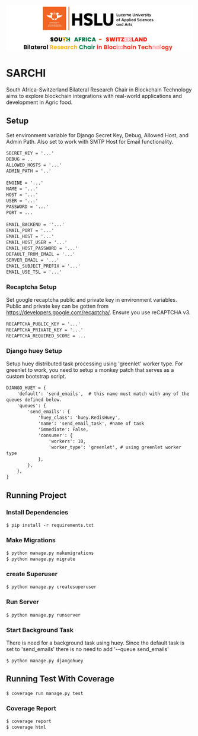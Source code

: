 ![image info](./sarchi/static/images/main-logo.png)

# SARCHI
South Africa-Switzerland Bilateral Research Chair in Blockchain Technology aims to explore blockchain integrations with real-world applications and development in Agric food.

## Setup
Set environment variable for Django Secret Key, Debug, Allowed Host, and Admin Path. Also set to work with SMTP Host for Email functionality.

```
SECRET_KEY = '...'
DEBUG = ..
ALLOWED_HOSTS = '...'
ADMIN_PATH = '..'

ENGINE = '...'
NAME = '...'
HOST = '...'
USER = '...'
PASSWORD = '...'
PORT = ...

EMAIL_BACKEND = ''...'
EMAIL_PORT = '...'
EMAIL_HOST = '...'
EMAIL_HOST_USER = '...'
EMAIL_HOST_PASSWORD = '...'
DEFAULT_FROM_EMAIL = '...'
SERVER_EMAIL = '...'
EMAIL_SUBJECT_PREFIX = '...'
EMAIL_USE_TSL = '...'

```

### Recaptcha Setup
Set google recaptcha public and private key in environment variables. Public and private key can be gotten from https://developers.google.com/recaptcha/. Ensure you use reCAPTCHA v3.

```
RECAPTCHA_PUBLIC_KEY = '...'
RECAPTCHA_PRIVATE_KEY = '...'
RECAPTCHA_REQUIRED_SCORE = ...

```

### Django huey Setup
Setup huey distributed task processing using 'greenlet' worker type. For greenlet to work, you need to setup a monkey patch that serves as a custom bootstrap script.

```
DJANGO_HUEY = {
    'default': 'send_emails',  # this name must match with any of the queues defined below.
    'queues': {
        'send_emails': {
            'huey_class': 'huey.RedisHuey',
            'name': 'send_email_task', #name of task
            'immediate': False,
            'consumer': {
                'workers': 10,
                'worker_type': 'greenlet', # using greenlet worker type
            },
        },
    },
}

```

## Running Project

### Install Dependencies
```
$ pip install -r requirements.txt

```

### Make Migrations
```
$ python manage.py makemigrations
$ python manage.py migrate

```

### create Superuser

```
$ python manage.py createsuperuser

```

### Run Server
```
$ python manage.py runserver

```

### Start Background Task
There is need for a background task using huey. Since the default task is set to 'send_emails' there is no need to add '--queue send_emails'
```
$ python manage.py djangohuey

```

## Running Test With Coverage
```
$ coverage run manage.py test

```

### Coverage Report
```
$ coverage report
$ coverage html

```

